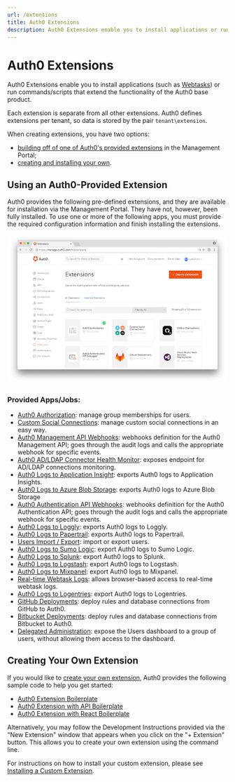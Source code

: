 ```yaml
---
url: /extensions
title: Auth0 Extensions
description: Auth0 Extensions enable you to install applications or run commands/scripts that extend the functionality of the Auth0 base product.
---
```


# Auth0 Extensions

Auth0 Extensions enable you to install applications (such as [Webtasks](https://webtask.io/)) or run commands/scripts that extend the functionality of the Auth0 base product.

Each extension is separate from all other extensions. Auth0 defines extensions per tenant, so data is stored by the pair `tenant\extension`.

When creating extensions, you have two options:
- [building off of one of Auth0's provided extensions](#using-an-auth0-provided-extension) in the Management Portal;
- [creating and installing your own](#creating-your-own-extension).

## Using an Auth0-Provided Extension

Auth0 provides the following pre-defined extensions, and they are available for installation via the Management Portal. They have not, however, been fully installed. To use one or more of the following apps, you must provide the required configuration information and finish installing the extensions.

![](/media/articles/extensions/auth0-provided-extensions.png)

### Provided Apps/Jobs:

- [Auth0 Authorization](/extensions/authorization-extension): manage group memberships for users.
- [Custom Social Connections](/extensions/custom-social-extensions): manage custom social connections in an easy way.
- [Auth0 Management API Webhooks](/extensions/management-api-webhooks): webhooks definition for the Auth0 Management API; goes through the audit logs and calls the appropriate webhook for specific events.
- [Auth0 AD/LDAP Connector Health Monitor](/extensions/adldap-connector): exposes endpoint for AD/LDAP connections monitoring.
- [Auth0 Logs to Application Insight](/extensions/application-insight): exports Auth0 logs to Application Insights.
- [Auth0 Logs to Azure Blob Storage](/extensions/azure-blob-storage): exports Auth0 logs to Azure Blob Storage
- [Auth0 Authentication API Webhooks](/extensions/authentication-api-webhooks): webhooks definition for the Auth0 Authentication API; goes through the audit logs and calls the appropriate webhook for specific events.
- [Auth0 Logs to Loggly](/extensions/loggly): exports Auth0 logs to Loggly.
- [Auth0 Logs to Papertrail](/extensions/papertrail): exports Auth0 logs to Papertrail.
- [Users Import / Export](/extensions/user-import-export): import or export users.
- [Auth0 Logs to Sumo Logic](/extensions/sumologic): export Auth0 logs to Sumo Logic.
- [Auth0 Logs to Splunk](/extensions/splunk): export Auth0 logs to Splunk.
- [Auth0 Logs to Logstash](/extensions/logstash): export Auth0 logs to Logstash.
- [Auth0 Logs to Mixpanel](/extensions/mixpanel): export Auth0 logs to Mixpanel.
- [Real-time Webtask Logs](/extensions/realtime-webtask-logs): allows browser-based access to real-time webtask logs.
- [Auth0 Logs to Logentries](/extensions/logentries): export Auth0 logs to Logentries.
- [GitHub Deployments](/extensions/github-deploy): deploy rules and database connections from GitHub to Auth0.
- [Bitbucket Deployments](/extensions/bitbucket-deploy): deploy rules and database connections from Bitbucket to Auth0.
- [Delegated Administration](/extensions/delegated-admin): expose the Users dashboard to a group of users, without allowing them access to the dashboard.


## Creating Your Own Extension

If you would like to [create your own extension](/extensions/custom-extensions), Auth0 provides the following sample code to help you get started:

- [Auth0 Extension Boilerplate](https://github.com/auth0/auth0-extension-boilerplate)
- [Auth0 Extension with API Boilerplate](https://github.com/auth0/auth0-extension-boilerplate-with-api)
- [Auth0 Extension with React Boilerplate](https://github.com/auth0/auth0-extension-boilerplate-with-react)

Alternatively, you may follow the Development Instructions provided via the "New Extension" window that appears when you click on the "+ Extension" button. This allows you to create your own extension using the command line.

For instructions on how to install your custom extension, please see [Installing a Custom Extension](/extensions/custom-extensions#installing-a-custom-extension).
